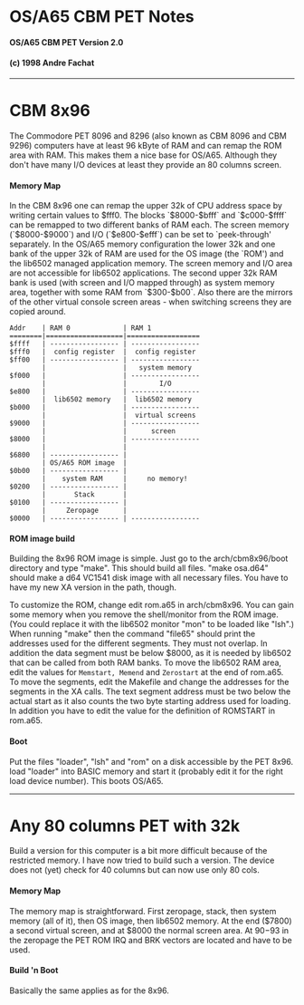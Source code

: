 #  OS/A65 CBM PET Notes
#### OS/A65 CBM PET Version 2.0
#### (c) 1998 Andre Fachat

* * *

# CBM 8x96

The Commodore PET 8096 and 8296 (also known as CBM 8096 and CBM 9296)
computers have at least 96 kByte of RAM and can remap the ROM area with RAM.
This makes them a nice base for OS/A65. Although they don't have many I/O
devices at least they provide an 80 columns screen.

#### Memory Map

In the CBM 8x96 one can remap the upper 32k of CPU address space by writing
certain values to $fff0. The blocks `$8000-$bfff` and `$c000-$ffff` can be
remapped to two different banks of RAM each. The screen memory (`$8000-$9000`)
and I/O (`$e800-$efff`) can be set to `peek-through' separately. In the OS/A65
memory configuration the lower 32k and one bank of the upper 32k of RAM are
used for the OS image (the `ROM') and the lib6502 managed application memory.
The screen memory and I/O area are not accessible for lib6502 applications.
The second upper 32k RAM bank is used (with screen and I/O mapped through) as
system memory area, together with some RAM from `$300-$b00`. Also there are
the mirrors of the other virtual console screen areas - when switching screens
they are copied around.


    Addr    | RAM 0             | RAM 1
    ========|===================|==================
    $ffff   | ----------------- | -----------------
    $fff0   |  config register  |  config register
    $ff00   | ----------------- | -----------------
            |                   |   system memory
    $f000   |                   | -----------------
            |                   |        I/O
    $e800   |                   | -----------------
            |  lib6502 memory   |  lib6502 memory
    $b000   |                   | -----------------
            |                   |  virtual screens
    $9000   |                   | -----------------
            |                   |      screen
    $8000   |                   | -----------------
            |                   |
    $6800   | ----------------- |
            | OS/A65 ROM image  |
    $0b00   | ----------------- |
            |    system RAM     |     no memory!
    $0200   | ----------------- |
            |       Stack       |
    $0100   | ----------------- |
            |     Zeropage      |
    $0000   | ----------------- | -----------------


#### ROM image build

Building the 8x96 ROM image is simple. Just go to the arch/cbm8x96/boot
directory and type "make". This should build all files. "make osa.d64" should
make a d64 VC1541 disk image with all necessary files. You have to have my new
XA version in the path, though.

To customize the ROM, change edit rom.a65 in arch/cbm8x96. You can gain some
memory when you remove the shell/monitor from the ROM image. (You could
replace it with the lib6502 monitor "mon" to be loaded like "lsh".) When
running "make" then the command "file65" should print the addresses used for
the different segments. They must not overlap. In addition the data segment
must be below $8000, as it is needed by lib6502 that can be called from both
RAM banks. To move the lib6502 RAM area, edit the values for `Memstart,
Memend` and `Zerostart` at the end of rom.a65. To move the segments, edit the
Makefile and change the addresses for the segments in the XA calls. The text
segment address must be two below the actual start as it also counts the two
byte starting address used for loading. In addition you have to edit the value
for the definition of ROMSTART in rom.a65.

#### Boot

Put the files "loader", "lsh" and "rom" on a disk accessible by the PET 8x96.
load "loader" into BASIC memory and start it (probably edit it for the right
load device number). This boots OS/A65.

* * *

# Any 80 columns PET with 32k

Build a version for this computer is a bit more difficult because of the
restricted memory. I have now tried to build such a version. The device does
not (yet) check for 40 columns but can now use only 80 cols.

#### Memory Map

The memory map is straightforward. First zeropage, stack, then system memory
(all of it), then OS image, then lib6502 memory. At the end ($7800) a second
virtual screen, and at $8000 the normal screen area. At $90-$93 in the
zeropage the PET ROM IRQ and BRK vectors are located and have to be used.

#### Build 'n Boot

Basically the same applies as for the 8x96.
